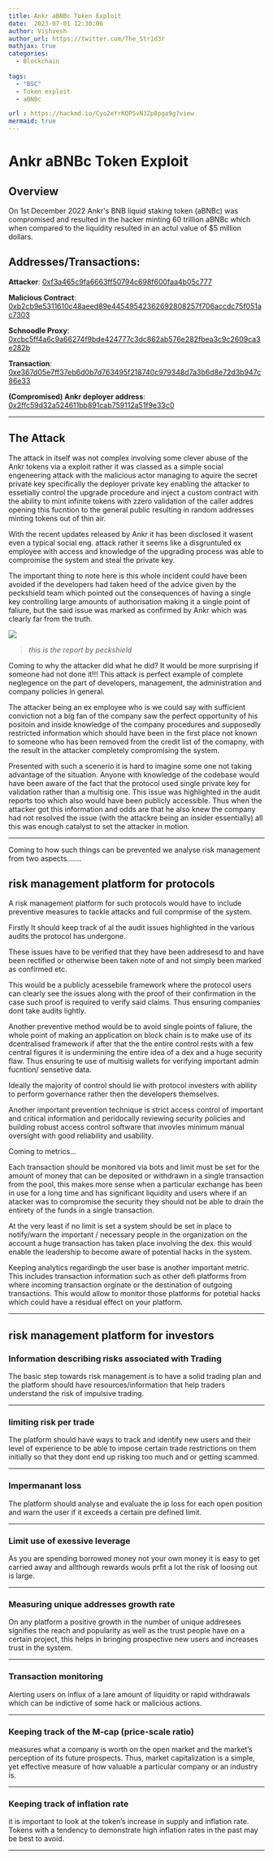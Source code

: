 ```yaml
---
title: Ankr aBNBc Token Exploit
date:  2023-07-01 12:30:06
author: Vishvesh
author_url: https://twitter.com/The_Str1d3r
mathjax: true
categories:
  - Blockchain
 
tags:
  - "BSC"
  - Token exploit
  - aBNBc 

url : https://hackmd.io/Cyo2eYrKQPSvN3Zp8pga9g?view
mermaid: true
---
```

# Ankr aBNBc Token Exploit

## Overview

On 1st December 2022 Ankr's BNB liquid staking token (aBNBc) was compromised and resulted in the hacker minting 60 trillion aBNBc which when compared to the liquidity resulted in an actul value of $5 million dollars.

## Addresses/Transactions:

**Attacker**: [0xf3a465c9fa6663ff50794c698f600faa4b05c777](https://bscscan.com/address/0xf3a465c9fa6663ff50794c698f600faa4b05c777)

**Malicious Contract**: [0xb2cb9e5311610c48aeed89e44549542362692808257f706accdc75f051ac7303](https://bscscan.com/tx/0xb2cb9e5311610c48aeed89e44549542362692808257f706accdc75f051ac7303)

**Schnoodle Proxy**: [0xcbc5ff4a6c9a66274f9bde424777c3dc862ab576e282fbea3c9c2609ca3e282b](https://bscscan.com/tx/0xcbc5ff4a6c9a66274f9bde424777c3dc862ab576e282fbea3c9c2609ca3e282b)

**Transaction**: [0xe367d05e7ff37eb6d0b7d763495f218740c979348d7a3b6d8e72d3b947c86e33](https://bscscan.com/tx/0xe367d05e7ff37eb6d0b7d763495f218740c979348d7a3b6d8e72d3b947c86e33)

**(Compromised) Ankr deployer address**: [0x2ffc59d32a524611bb891cab759112a51f9e33c0](https://bscscan.com/address/0x2ffc59d32a524611bb891cab759112a51f9e33c0)

---
## The Attack

The attack in itself was not complex involving some clever abuse of the Ankr tokens via a exploit rather it was classed as a simple social engeneering attack with the malicious actor managing to aquire the secret private key specifically the deployer private key enabling the attacker to essetially control the upgrade procedure and inject a custom contract with the ability to mint infinite tokens with zzero validation of the caller addres opening this fucntion to the general public resulting in random addresses minting tokens out of thin air.

With the recent updates released by Ankr it has been disclosed it wasent even a typical social eng. attack rather it seems like a disgruntuled ex employee with access and knowledge of the upgrading process was able to compromise the system and steal the private key.

The important thing to note here is this whole incident could have been avoided if the developers had taken heed of the advice given by the peckshield team which pointed out the consequences of having a single key controlling large amounts of authorisation making it a single point of faliure, but the said issue was marked as confirmed by Ankr which was clearly far from the truth.


![](https://i.imgur.com/hmFAQdw.png)

> *this is the report by peckshield*



Coming to why the attacker did what he did? It would be more surprising if someone had not done it!!! This attack is perfect example of complete neglegence on the part of developers, management, the administration and company policies in general.

The attacker being an ex employee who is we could say with sufficient conviction not a big fan of the company saw the perfect opportunity of his positoin and inside knowledge of the company procedures and supposedly restricted information which should have been in the first place not known to someone who has been removed from the credit list of the comapny, with the result in the attacker completely compromising the system.

Presented with such a scenerio it is hard to imagine some one not taking advantage of the situation. Anyone with knowledge of the codebase would have been aware of the fact that the protocol used single private key for validation rather than a multisig one. This issue was highlighted in the audit reports too which also would have been publicly accessible. Thus when the attacker got this information and odds are that he also knew the company had not resolved the issue (with the attackre being an insider essentially) all this was enough catalyst to set the attacker in motion.


---


Coming to how such things can be prevented we analyse risk management from two aspects.......



## risk management platform for protocols

A risk management platform for such protocols would have to include preventive measures to tackle attacks and full comprmise of the system.

Firstly It should keep track of al the audit issues highlighted in the various audits the protocol has undergone.

These issues have to be verified that they have been addresesd to and have been rectified or otherwise been taken note of and not simply been marked as confirmed etc.

This would be a publicly acessebile framework where the protocol users can clearly see the issues along with the proof of their confirmation in the case such proof is required to verify said claims. Thus ensuring companies dont take audits lightly.

Another preventive method would be to avoid single points of faliure, the whole point of making an application on block chain is to make use of its dcentralised framework if after that the the entire control rests with a few central figures it is undermining the entire idea of a dex and a huge security flaw. Thus ensuring te use of multisig wallets for verifying important admin fucntion/ sensetive data.

Ideally the majority of control should lie with protocol investers with ability to perform governance rather then the developers themselves.

Another important prevention technique is strict access control of important and critical information and peridocally reviewing security policies and building robust access control software that invovles minimum manual oversight with good reliability and usability.

Coming to metrics...

Each transaction should be monitored via bots and limit must be set for the amount of money that can be deposited or withdrawn in a single transaction from the pool, this makes more sense when a particular exchange has been in use for a long time and has significant liquidity and users where if an atacker was to compromise the security they should not be able to drain the entirety of the funds in a single transaction.

At the very least if no limit is set a system should be set in place to notify/warn the important / necessary people in the organization on the account a huge transaction has taken place involving the dex. this would enable the leadership to become aware of potential hacks in the system. 

Keeping analytics regardingb the user base is another important metric. This includes transaction information such as other defi platforms from where incoming transaction orginate or the destination of outgoing transactions. This would allow to monitor those platforms for potetial hacks which could have a residual effect on your platform.


---

## risk management platform for investors

### Information describing risks associated with Trading 

The basic step towards risk management is to have a solid trading plan and the platform should have resources/information that help traders understand the risk of impulsive trading.

---
### limiting risk per trade

The platform should have ways to track and identify new users and their level of experience to be able to impose certain trade restrictions on them initially so that they dont end up risking too much and or getting scammed.

---
### Impermanant loss

The platform should analyse and evaluate the ip loss for each open position and warn the user if it exceeds a certain pre defined limit.

---
### Limit use of exessive leverage

As you are spending borrowed money not your own money it is easy to get carried away and allthough rewards wouls  prfit a lot the risk of loosing out is large.

---
### Measuring unique addresses growth rate

On any platform a positive growth in the number of unique addresees signifies the reach and popularity as well as the trust people have on a certain project, this helps in bringing prospective new users and increases trust in the system.

---
### Transaction monitoring

Alerting users on influx of a lare amount of liquidity or rapid withdrawals which can be indictive of some hack or malicious actions.

---
### Keeping track of the M-cap (price-scale ratio)

measures what a company is worth on the open market and the market’s perception of its future prospects. Thus, market capitalization is a simple, yet effective measure of how valuable a particular company or an industry is.

---
### Keeping track of inflation rate

 it is important to look at the token’s increase in supply and inflation rate. Tokens with a tendency to demonstrate high inflation rates in the past may be best to avoid.
 
 ------
 
 

